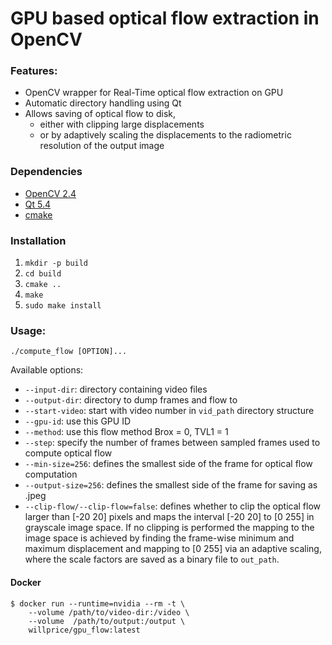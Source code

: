 GPU based optical flow extraction in OpenCV
====================
### Features:
* OpenCV wrapper for Real-Time optical flow extraction on GPU
* Automatic directory handling using Qt
* Allows saving of optical flow to disk, 
  * either with clipping large displacements 
  * or by adaptively scaling the displacements to the radiometric resolution of the output image

### Dependencies
* [OpenCV 2.4](http://opencv.org/downloads.html)
* [Qt 5.4](https://www.qt.io/qt5-4/)
* [cmake](https://cmake.org/)

### Installation
1. `mkdir -p build`
2. `cd build`
3. `cmake ..`
4. `make`
5. `sudo make install`

### Usage:
```
./compute_flow [OPTION]...
```

Available options:
* `--input-dir`: directory containing video files
* `--output-dir`: directory to dump frames and flow to
* `--start-video`: start with video number in `vid_path` directory structure
* `--gpu-id`: use this GPU ID
* `--method`: use this flow method Brox = 0, TVL1 = 1
* `--step`: specify the number of frames between sampled frames used to compute
  optical flow
* `--min-size=256`: defines the smallest side of the frame for optical flow computation
* `--output-size=256`: defines the smallest side of the frame for saving as .jpeg 
* `--clip-flow/--clip-flow=false`: defines whether to clip the optical flow larger than
  [-20 20] pixels and maps the interval [-20 20] to  [0 255] in grayscale image
  space. If no clipping is performed the mapping to the image space is achieved
  by finding the frame-wise minimum and maximum displacement and mapping to [0
  255] via an adaptive scaling, where the scale factors are saved as a binary
  file to `out_path`.

#### Docker

```
$ docker run --runtime=nvidia --rm -t \
    --volume /path/to/video-dir:/video \
    --volume  /path/to/output:/output \
    willprice/gpu_flow:latest
```
